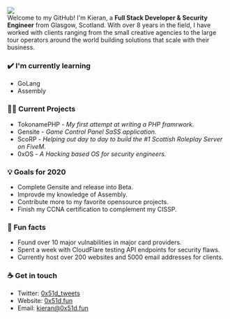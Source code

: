 <img src= "https://i.imgur.com/zCpK6lj.png"></img>
<br>
Welcome to my GitHub! I'm Kieran, a **Full Stack Developer & Security Engineer** from Glasgow, Scotland. With over 8 years in the field, I have worked with clients ranging from the small creative agencies to the large tour operators around the world building solutions that scale with their business.

<!-- ### ⚡ Relevant achievements
- Single handed 
- Awarded in Top 3 as Most Innovative project in #HackfromHome 2020 
- Awarded full scholarship by Manchester Codes for demonstrating passion for tech -->

### ✔️ I'm currently learning
- GoLang
- Assembly

### 👩‍💻 Current Projects
- TokonamePHP - *My first attempt at writing a PHP framrwork.*
- Gensite - *Game Control Panel SaSS application.*
- ScoRP - *Helping out day to day to build the #1 Scottish Roleplay Server on FiveM.*
- 0xOS - *A Hacking based OS for security engineers.*

### 💡 Goals for 2020
- Complete Gensite and release into Beta.
- Improvde my knowledge of Assembly.
- Contribute more to my favorite opensource projects.
- Finish my CCNA certification to complement my CISSP.

### 🌴 Fun facts
- Found over 10 major vulnabilities in major card providers.
- Spent a week with CloudFlare testing API endpoints for security flaws.
- Currently host over 200 websites and 5000 email addresses for clients.

### ☕ Get in touch
- Twitter: <a href = "https://twitter.com/0x51d_tweets">0x51d_tweets</a>
- Website: <a href = "https://0x51d.fun">0x51d.fun</a>
- Email: kieran@0x51d.fun
<br>
<br>
